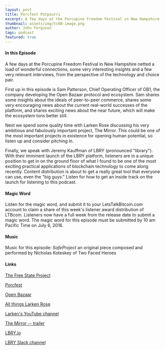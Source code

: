 ```yaml
---
layout: post
title: Porcfest Potpourri
excerpt: A few days at the Porcupine Freedom Festival in New Hampshire netted a load of wonderful connections, some very interesting insights and a few very relevant interviews, from the perspective of the technology and choice pair.
thumbnail: assets/img/tc08-image.png
author: John Ferguson
tags: podcast
featured: true
---
```

#### In this Episode

A few days at the Porcupine Freedom Festival in New Hampshire netted a load of wonderful connections, some very interesting insights and a few very relevant interviews, from the perspective of the technology and choice pair.

First up in this episode is Sam Patterson, Chief Operating Officer of OB1, the company developing the Open Bazaar protocol and ecosystem. Sam shares some insights about the ideals of peer-to-peer commerce, shares some very encouraging news about the current real-world successes of the platform, and shares exciting news about the near future, which will make the ecosystem tons better still.

Next we spend some quality time with Larken Rose discussing his very ambitious and fabulously important project, The Mirror. This could be one of the most important projects in existence for opening human potential, so listen up and consider pitching in.

Finally, we speak with Jeremy Kauffman of LBRY (pronounced "library"). With their imminent launch of the LBRY platform, listeners are in a unique position to get in on the ground floor of what I found to be one of the most exciting practical applications of blockchain technology to come along recently. Content distribution is about to get a really great tool that everyone can use, even the "big guys." Listen for how to get an inside track on the launch for listening to this podcast.

#### Magic Word

Listen for the magic word, and submit it to your LetsTalkBitcoin.com account to claim a share of this week's listener award distribution of LTBcoin. Listeners now have a full week from the release date to submit a magic word. The magic word for this episode must be submitted by 10 am Pacific Time on July 6, 2016.

#### Music

Music for this episode: *SafeProject* an original piece composed and performed by Nicholas Koteskey of Two Faced Heroes

#### Links

[The Free State Project](https://freestateproject.org/)

[Porcfest](http://porcfest.com)

[Open Bazaar](https://openbazaar.org/)

[All things Larken Rose](http://larkenrose.com)

[Larken's YouTube channel](https://www.youtube.com/user/LarkenRose)

[The Mirror -- trailer](https://www.youtube.com/watch?v=hJUZlwAFVQo)

[LBRY.io](https://lbry.io/)

[LBRY Slack channel](https://slack.lbry.io)
